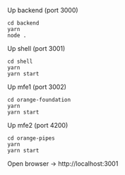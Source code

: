 Up backend (port 3000)
```
cd backend
yarn
node .
```

Up shell (port 3001)
```
cd shell
yarn
yarn start
```

Up mfe1 (port 3002)
```
cd orange-foundation
yarn
yarn start
```

Up mfe2 (port 4200)
```
cd orange-pipes
yarn
yarn start
```

Open browser -> http://localhost:3001
